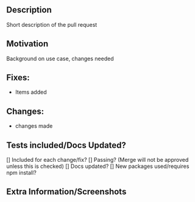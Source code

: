 ## Description

Short description of the pull request

## Motivation

Background on use case, changes needed

## Fixes:

* Items added

## Changes:

* changes made

## Tests included/Docs Updated?

[]  Included for each change/fix?
[] Passing? (Merge will not be approved unless this is checked) 
[]  Docs updated?
[] New packages used/requires npm install? 

## Extra Information/Screenshots
